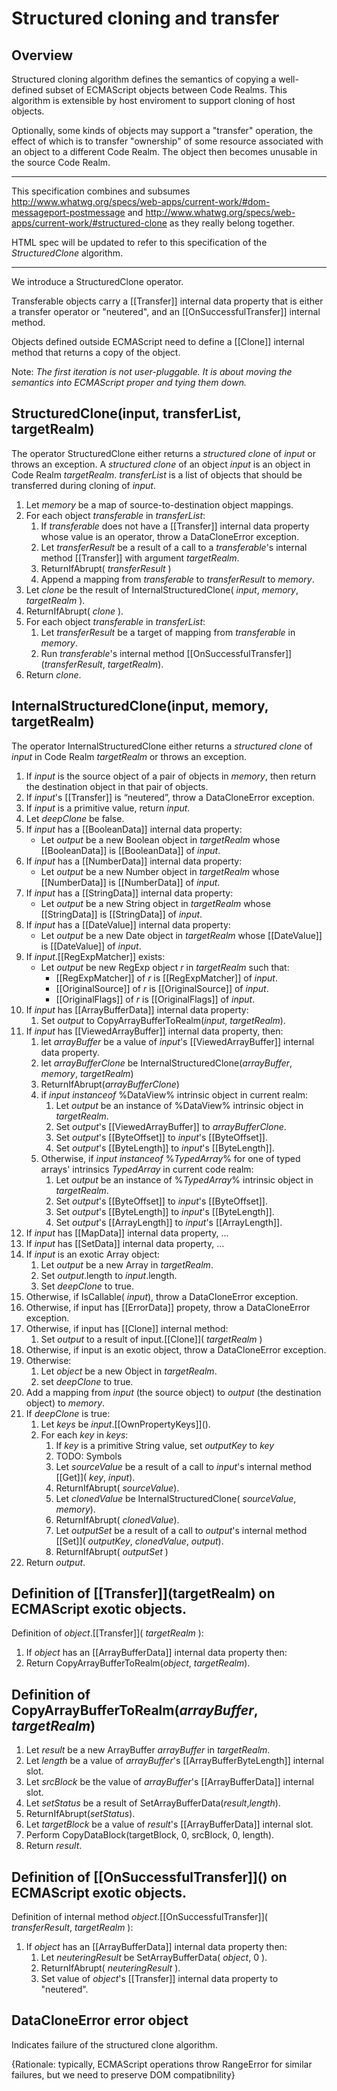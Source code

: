 # Structured cloning and transfer
## Overview

Structured cloning algorithm defines the semantics of copying a well-defined subset of ECMAScript 
objects between Code Realms. This algorithm is extensible by host enviroment to support cloning of host objects.

Optionally, some kinds of objects may support a "transfer" operation, the effect of which is to transfer 
"ownership" of some resource associated with an object to a different Code Realm. 
The object then becomes unusable in the source Code Realm. 

----

This specification combines and subsumes http://www.whatwg.org/specs/web-apps/current-work/#dom-messageport-postmessage and 
http://www.whatwg.org/specs/web-apps/current-work/#structured-clone as they really belong together.

HTML spec will be updated to refer to this specification of the _StructuredClone_ algorithm.

----

We introduce a StructuredClone operator.

Transferable objects carry a [[Transfer]] internal data property that is either a transfer operator or "neutered", 
and an [[OnSuccessfulTransfer]] internal method.

Objects defined outside ECMAScript need to define a [[Clone]] internal method that returns a copy of the 
object.

Note: _The first iteration is not user-pluggable. It is about moving the semantics into ECMAScript
proper and tying them down._


## StructuredClone(input, transferList, targetRealm)

The operator StructuredClone either returns a _structured clone_ of _input_ or throws an exception.
A _structured clone_ of an object _input_ is an object in Code Realm _targetRealm_. _transferList_ is a list of objects that should be transferred during cloning of _input_.

1. Let _memory_ be a map of source-to-destination object mappings.
1. For each object _transferable_ in _transferList_:
    1. If _transferable_ does not have a [[Transfer]] internal data property whose value is an operator, 
       throw a DataCloneError exception.
    1. Let _transferResult_ be a result of a call to a _transferable_'s internal method 
        \[[Transfer]] with argument _targetRealm_.
    2. ReturnIfAbrupt( _transferResult_ )
    1. Append a mapping from _transferable_ to _transferResult_ to _memory_.
1. Let _clone_ be the result of InternalStructuredClone( _input_, _memory_, _targetRealm_ ).
1. ReturnIfAbrupt( _clone_ ).
1. For each object _transferable_ in _transferList_:
    1. Let _transferResult_ be a target of mapping from _transferable_ in _memory_.  
    1. Run _transferable_'s internal method \[\[OnSuccessfulTransfer\]\]\(_transferResult_, _targetRealm_).
1. Return _clone_.


## InternalStructuredClone(input, memory, targetRealm)

The operator InternalStructuredClone either returns a _structured clone_ of _input_ in Code Realm _targetRealm_
or throws an exception.

1. If _input_ is the source object of a pair of objects in _memory_, then return the destination object in that pair of objects.
1. If _input_'s [[Transfer]] is “neutered”, throw a DataCloneError exception.
1. If _input_ is a primitive value, return _input_.
1. Let _deepClone_ be false.
1. If _input_ has a [[BooleanData]] internal data property:
   *  Let _output_ be a new Boolean object in _targetRealm_ whose [[BooleanData]] is [[BooleanData]] of _input_.
1. If _input_ has a [[NumberData]] internal data property: 
   *  Let _output_ be a new Number object in _targetRealm_ whose [[NumberData]] is [[NumberData]] of _input_.
1. If _input_ has a [[StringData]] internal data property: 
   *  Let _output_ be a new String object in _targetRealm_ whose [[StringData]] is [[StringData]] of _input_.
1. If _input_ has a [[DateValue]] internal data property:
    * Let _output_ be a new Date object in _targetRealm_ whose [[DateValue]] is [[DateValue]] of _input_.
1. If _input_.[[RegExpMatcher]] exists: 
    * Let _output_ be   new RegExp object _r_ in _targetRealm_ such that: 
        * [[RegExpMatcher]] of _r_ is [[RegExpMatcher]] of _input_.
        * [[OriginalSource]] of _r_ is [[OriginalSource]] of _input_.
        * [[OriginalFlags]] of _r_ is [[OriginalFlags]] of _input_.
1. If _input_ has [[ArrayBufferData]] internal data property:
    1. Set _output_ to CopyArrayBufferToRealm\(_input_, _targetRealm_).
1. If _input_ has \[\[ViewedArrayBuffer]] internal data property, then:
    1. let _arrayBuffer_ be a value of _input_'s \[\[ViewedArrayBuffer]] internal data property.   
    1. let _arrayBufferClone_ be InternalStructuredClone\(_arrayBuffer_, _memory_, _targetRealm_)
    2. ReturnIfAbrupt\(_arrayBufferClone_\)
    1. if _input_ *instanceof* %DataView% intrinsic object in current realm:
       1. Let _output_ be an instance of %DataView% intrinsic object in _targetRealm_.
       1. Set _output_'s \[\[ViewedArrayBuffer\]\] to _arrayBufferClone_.
       1. Set _output_'s \[\[ByteOffset\]\] to _input_'s \[\[ByteOffset\]\].
       1. Set _output_'s \[\[ByteLength\]\] to _input_'s \[\[ByteLength\]\].
    1. Otherwise, if _input_ *instanceof* %_TypedArray_% for one of typed arrays' intrinsics _TypedArray_ in
       current code realm:
       1. Let _output_ be an instance of %_TypedArray_% intrinsic object in _targetRealm_.
       1. Set _output_'s \[\[ByteOffset\]\] to _input_'s \[\[ByteOffset\]\].
       1. Set _output_'s \[\[ByteLength\]\] to _input_'s \[\[ByteLength\]\].
       1. Set _output_'s \[\[ArrayLength\]\] to _input_'s \[\[ArrayLength\]\].
1. If _input_ has [[MapData]] internal data property, ...
1. If _input_ has [[SetData]] internal data property, ...
1. If _input_ is an exotic Array object:
    1. Let _output_ be a new Array in _targetRealm_.
    1. Set _output_.length to _input_.length.
    1. Set _deepClone_ to true.
1. Otherwise, if IsCallable( _input_), throw a DataCloneError exception.
1. Otherwise, if input has [[ErrorData]] propety, throw a DataCloneError exception.
1. Otherwise, if input has [[Clone]] internal method: 
    1. Set _output_ to a result of input.\[[Clone]]( _targetRealm_ )
1. Otherwise, if input is an exotic object, throw a DataCloneError exception.
1. Otherwise: 
    1. Let _object_ be a new Object in _targetRealm_.
    1. set _deepClone_ to true.
1. Add a mapping from _input_ (the source object) to _output_ (the destination object) to _memory_.
1. If _deepClone_ is true:
   1. Let _keys_ be _input_.[[OwnPropertyKeys]]\().
   1. For each _key_ in _keys_:
      1. If _key_ is a primitive String value, set _outputKey_ to _key_
      1. TODO: Symbols
      1. Let _sourceValue_ be a result of a call to _input_'s internal method [[Get]]\( _key_, _input_).
      1. ReturnIfAbrupt( _sourceValue_).
      1. Let _clonedValue_ be InternalStructuredClone( _sourceValue_, _memory_). 
      1. ReturnIfAbrupt( _clonedValue_).
      1. Let _outputSet_ be a result of a call to _output_'s internal method [[Set]]\( _outputKey_, _clonedValue_, _output_).
      1. ReturnIfAbrupt( _outputSet_ )
1. Return _output_.

## Definition of \[\[Transfer]]\(targetRealm) on ECMAScript exotic objects.

Definition of _object_.\[[Transfer]]\( _targetRealm_ ):

1. If _object_ has an [[ArrayBufferData]] internal data property then:
  1. Return CopyArrayBufferToRealm(_object_, _targetRealm_).


## Definition of CopyArrayBufferToRealm(_arrayBuffer_, _targetRealm_)

1. Let _result_ be a new ArrayBuffer _arrayBuffer_ in _targetRealm_.
1. Let _length_ be a value of _arrayBuffer_'s \[\[ArrayBufferByteLength\]\] internal slot.
1. Let _srcBlock_ be the value of _arrayBuffer_'s \[\[ArrayBufferData\]\] internal slot. 
1. Let _setStatus_ be a result of SetArrayBufferData(_result_,_length_).
1. ReturnIfAbrupt(_setStatus_).
1. Let _targetBlock_ be a value of _result_'s \[\[ArrayBufferData\]\] internal slot.
1. Perform CopyDataBlock(targetBlock, 0, srcBlock, 0, length).
1. Return _result_.

## Definition of \[\[OnSuccessfulTransfer]]\() on ECMAScript exotic objects.

Definition of internal method _object_.\[\[OnSuccessfulTransfer]]\( _transferResult_, _targetRealm_ ):

1. If _object_ has an [[ArrayBufferData]] internal data property then:
    1. Let _neuteringResult_ be SetArrayBufferData( _object_, 0 ).
    1. ReturnIfAbrupt( _neuteringResult_ ).
    1. Set value of _object_'s [[Transfer]] internal data property to "neutered".

## DataCloneError error object

Indicates failure of the structured clone algorithm.

{Rationale: typically, ECMAScript operations throw RangeError for similar failures, 
but we need to preserve DOM compatibnility}
